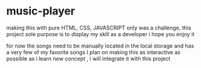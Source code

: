 # music-player
making this with pure HTML, CSS, JAVASCRIPT only was a challenge, this project sole purpose is to display my skill as a developer
i hope you enjoy it

for now the songs need to be manually located in the local storage and has a very few of my favorite songs 
I plan on making this as interactive as possible
as i learn new concept , i will integrate it with this project

